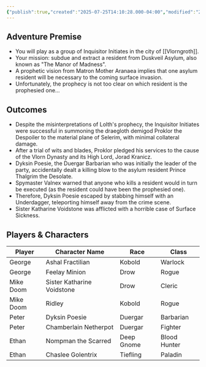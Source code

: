 ```yaml
---
{"publish":true,"created":"2025-07-25T14:10:28.000-04:00","modified":"2025-07-25T11:09:19.000-04:00","published":"2025-07-25T11:09:19.000-04:00","cssclasses":"","DM":"Jordan","Players":["George","Mike Doom","Peter","Ethan"],"Platform":"Roll20"}
---
```


## Adventure Premise
- You will play as a group of Inquisitor Initiates in the city of [[Vlorngroth]].
- Your mission: subdue and extract a resident from Duskveil Asylum, also known as "The Manor of Madness".
- A prophetic vision from Matron Mother Aranaea implies that one asylum resident will be necessary to the coming surface invasion.
- Unfortunately, the prophecy is not too clear on which resident is the prophesied one…

## Outcomes
- Despite the misinterpretations of Lolth's prophecy, the Inquisitor Initiates were successful in summoning the draegloth demigod Proklor the Despoiler to the material plane of Selerim, with minimal collateral damage.
- After a trial of wits and blades, Proklor pledged his services to the cause of the Vlorn Dynasty and its High Lord, Jorad Kranicz.
- Dyksin Poesie, the Duergar Barbarian who was initially the leader of the party, accidentally dealt a killing blow to the asylum resident Prince Thalgrim the Desolate.
- Spymaster Valnex warned that anyone who kills a resident would in turn be executed (as the resident could have been the prophesied one).
- Therefore, Dyksin Poesie escaped by stabbing himself with an Underdagger, teleporting himself away from the crime scene.
- Sister Katharine Voidstone was afflicted with a horrible case of Surface Sickness.

## Players & Characters
| Player              | Character Name         | Race     | Class        |
| ------------------- | ---------------------- | -------- | ------------ |
| George | Ashal Fractilian       | Kobold   | Warlock      |
| George | Feelay Minion          | Drow     | Rogue        |
| Mike Doom | Sister Katharine Voidstone | Drow     | Cleric       |
| Mike Doom | Ridley                 | Kobold   | Rogue        |
| Peter | Dyksin Poesie          | Duergar  | Barbarian    |
| Peter | Chamberlain Netherpot  | Duergar  | Fighter      |
| Ethan | Nompman the Scarred    | Deep Gnome | Blood Hunter |
| Ethan | Chaslee Golentrix      | Tiefling | Paladin      |
